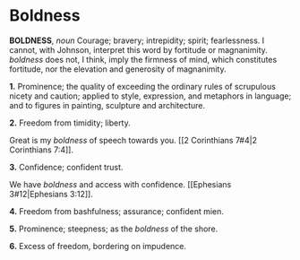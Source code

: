 # Boldness

**BOLDNESS**, _noun_ Courage; bravery; intrepidity; spirit; fearlessness. I cannot, with Johnson, interpret this word by fortitude or magnanimity. _boldness_ does not, I think, imply the firmness of mind, which constitutes fortitude, nor the elevation and generosity of magnanimity.

**1.** Prominence; the quality of exceeding the ordinary rules of scrupulous nicety and caution; applied to style, expression, and metaphors in language; and to figures in painting, sculpture and architecture.

**2.** Freedom from timidity; liberty.

Great is my _boldness_ of speech towards you. [[2 Corinthians 7#4|2 Corinthians 7:4]].

**3.** Confidence; confident trust.

We have _boldness_ and access with confidence. [[Ephesians 3#12|Ephesians 3:12]].

**4.** Freedom from bashfulness; assurance; confident mien.

**5.** Prominence; steepness; as the _boldness_ of the shore.

**6.** Excess of freedom, bordering on impudence.